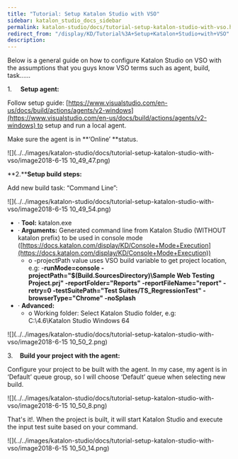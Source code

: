 ```yaml
---
title: "Tutorial: Setup Katalon Studio with VSO" 
sidebar: katalon_studio_docs_sidebar
permalink: katalon-studio/docs/tutorial-setup-katalon-studio-with-vso.html 
redirect_from: "/display/KD/Tutorial%3A+Setup+Katalon+Studio+with+VSO" 
description: 
---
```

Below is a general guide on how to configure Katalon Studio on VSO with the assumptions that you guys know VSO terms such as agent, build, task......

1.     **Setup agent:**

Follow setup guide: [https://www.visualstudio.com/en-us/docs/build/actions/agents/v2-windows](https://www.visualstudio.com/en-us/docs/build/actions/agents/v2-windows) to setup and run a local agent.

Make sure the agent is in **‘Online’ **status. 

![](../../images/katalon-studio/docs/tutorial-setup-katalon-studio-with-vso/image2018-6-15 10_49_47.png)

**2.****Setup build steps:**

Add new build task: “Command Line”:

![](../../images/katalon-studio/docs/tutorial-setup-katalon-studio-with-vso/image2018-6-15 10_49_54.png)

*   · **Tool:** katalon.exe
*   · **Arguments:** Generated command line from Katalon Studio (WITHOUT katalon prefix) to be used in console mode ([https://docs.katalon.com/display/KD/Console+Mode+Execution](https://docs.katalon.com/display/KD/Console+Mode+Execution))
    *   o -projectPath value uses VSO build variable to get project location, e.g: -**runMode=console -projectPath="$(Build.SourcesDirectory)\\Sample Web Testing Project.prj" -reportFolder="Reports" -reportFileName="report" -retry=0 -testSuitePath="Test Suites/TS_RegressionTest" -browserType="Chrome" -noSplash**
*   · **Advanced:**
    *   o Working folder: Select Katalon Studio folder, e.g: C:\\4.6\\Katalon Studio Windows 64

![](../../images/katalon-studio/docs/tutorial-setup-katalon-studio-with-vso/image2018-6-15 10_50_2.png)

3.    **Build your project with the agent:**

Configure your project to be built with the agent. In my case, my agent is in ‘Default’ queue group, so I will choose ‘Default’ queue when selecting new build.

![](../../images/katalon-studio/docs/tutorial-setup-katalon-studio-with-vso/image2018-6-15 10_50_8.png)

That's it!. When the project is built, it will start Katalon Studio and execute the input test suite based on your command.

![](../../images/katalon-studio/docs/tutorial-setup-katalon-studio-with-vso/image2018-6-15 10_50_14.png)